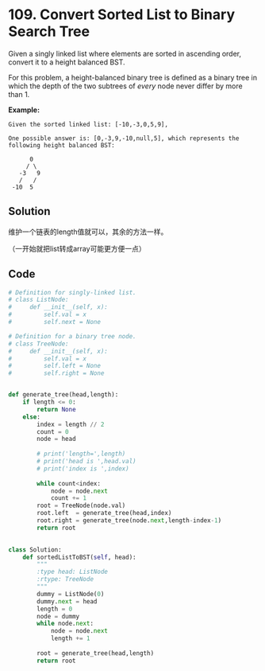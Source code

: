 # 109. Convert Sorted List to Binary Search Tree

Given a singly linked list where elements are sorted in ascending order, convert it to a height balanced BST.

For this problem, a height-balanced binary tree is defined as a binary tree in which the depth of the two subtrees of *every* node never differ by more than 1.

**Example:**

```
Given the sorted linked list: [-10,-3,0,5,9],

One possible answer is: [0,-3,9,-10,null,5], which represents the following height balanced BST:

      0
     / \
   -3   9
   /   /
 -10  5
```



## Solution

维护一个链表的length值就可以，其余的方法一样。

（一开始就把list转成array可能更方便一点）



## Code

```python
# Definition for singly-linked list.
# class ListNode:
#     def __init__(self, x):
#         self.val = x
#         self.next = None

# Definition for a binary tree node.
# class TreeNode:
#     def __init__(self, x):
#         self.val = x
#         self.left = None
#         self.right = None


def generate_tree(head,length):
    if length <= 0:
        return None
    else:
        index = length // 2
        count = 0
        node = head
        
        # print('length=',length)
        # print('head is ',head.val)
        # print('index is ',index)
        
        while count<index:
            node = node.next
            count += 1
        root = TreeNode(node.val)
        root.left  = generate_tree(head,index)
        root.right = generate_tree(node.next,length-index-1)
        return root
    

class Solution:
    def sortedListToBST(self, head):
        """
        :type head: ListNode
        :rtype: TreeNode
        """
        dummy = ListNode(0)
        dummy.next = head
        length = 0
        node = dummy
        while node.next:
            node = node.next
            length += 1
        
        root = generate_tree(head,length)
        return root
```

